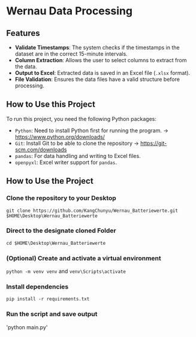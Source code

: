 # Wernau Data Processing

## Features

- **Validate Timestamps**: The system checks if the timestamps in the dataset are in the correct 15-minute intervals.
- **Column Extraction**: Allows the user to select columns to extract from the data.
- **Output to Excel**: Extracted data is saved in an Excel file (`.xlsx` format).
- **File Validation**: Ensures the data files have a valid structure before processing.

## How to Use this Project

To run this project, you need the following Python packages:

- `Python`: Need to install Python first for running the program. -> https://www.python.org/downloads/
- `Git`: Install Git to be able to clone the repository -> https://git-scm.com/downloads
- `pandas`: For data handling and writing to Excel files.
- `openpyxl`: Excel writer support for `pandas`.

## How to Use the Project

### Clone the repository to your Desktop
`git clone https://github.com/KangChunyu/Wernau_Batteriewerte.git $HOME\Desktop\Wernau_Batteriewerte`

### Direct to the designate cloned Folder 
`cd $HOME\Desktop\Wernau_Batteriewerte`

### (Optional) Create and activate a virtual environment
`python -m venv venv` 
and
`venv\Scripts\activate`

### Install dependencies
`pip install -r requirements.txt`

### Run the script and save output
'python main.py'
